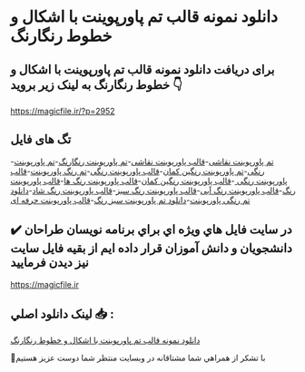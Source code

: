 # دانلود نمونه قالب تم پاورپوینت با اشکال و خطوط رنگارنگ

## برای دریافت دانلود نمونه قالب تم پاورپوینت با اشکال و خطوط رنگارنگ به لینک زیر بروید 👇

https://magicfile.ir/?p=2952

## تگ های فایل

-[تم پاورپوینت نقاشی](https://magicfile.ir/product/%d9%86%d9%85%d9%88%d9%86%d9%87-%d9%82%d8%a7%d9%84%d8%a8-%d8%aa%d9%85-%d9%be%d8%a7%d9%88%d8%b1%d9%be%d9%88%db%8c%d9%86%d8%aa%d8%a8%d8%a7-%d8%a7%d8%b4%da%a9%d8%a7%d9%84-%d9%88-%d8%ae%d8%b7%d9%88%d8%b7-%d8%b1%d9%86%da%af%d8%a7%d8%b1%d9%86%da%af/)-[قالب پاورپوینت نقاشی](https://magicfile.ir/product/%d9%86%d9%85%d9%88%d9%86%d9%87-%d9%82%d8%a7%d9%84%d8%a8-%d8%aa%d9%85-%d9%be%d8%a7%d9%88%d8%b1%d9%be%d9%88%db%8c%d9%86%d8%aa%d8%a8%d8%a7-%d8%a7%d8%b4%da%a9%d8%a7%d9%84-%d9%88-%d8%ae%d8%b7%d9%88%d8%b7-%d8%b1%d9%86%da%af%d8%a7%d8%b1%d9%86%da%af/)-[تم پاورپوینت رنگارنگ](https://magicfile.ir/product/%d9%86%d9%85%d9%88%d9%86%d9%87-%d9%82%d8%a7%d9%84%d8%a8-%d8%aa%d9%85-%d9%be%d8%a7%d9%88%d8%b1%d9%be%d9%88%db%8c%d9%86%d8%aa%d8%a8%d8%a7-%d8%a7%d8%b4%da%a9%d8%a7%d9%84-%d9%88-%d8%ae%d8%b7%d9%88%d8%b7-%d8%b1%d9%86%da%af%d8%a7%d8%b1%d9%86%da%af/)-[تم پاورپوینت رنگی](https://magicfile.ir/product/%d9%86%d9%85%d9%88%d9%86%d9%87-%d9%82%d8%a7%d9%84%d8%a8-%d8%aa%d9%85-%d9%be%d8%a7%d9%88%d8%b1%d9%be%d9%88%db%8c%d9%86%d8%aa%d8%a8%d8%a7-%d8%a7%d8%b4%da%a9%d8%a7%d9%84-%d9%88-%d8%ae%d8%b7%d9%88%d8%b7-%d8%b1%d9%86%da%af%d8%a7%d8%b1%d9%86%da%af/)-[تم پاورپوینت رنگین کمان](https://magicfile.ir/product/%d9%86%d9%85%d9%88%d9%86%d9%87-%d9%82%d8%a7%d9%84%d8%a8-%d8%aa%d9%85-%d9%be%d8%a7%d9%88%d8%b1%d9%be%d9%88%db%8c%d9%86%d8%aa%d8%a8%d8%a7-%d8%a7%d8%b4%da%a9%d8%a7%d9%84-%d9%88-%d8%ae%d8%b7%d9%88%d8%b7-%d8%b1%d9%86%da%af%d8%a7%d8%b1%d9%86%da%af/)-[قالب پاورپوینت رنگی](https://magicfile.ir/product/%d9%86%d9%85%d9%88%d9%86%d9%87-%d9%82%d8%a7%d9%84%d8%a8-%d8%aa%d9%85-%d9%be%d8%a7%d9%88%d8%b1%d9%be%d9%88%db%8c%d9%86%d8%aa%d8%a8%d8%a7-%d8%a7%d8%b4%da%a9%d8%a7%d9%84-%d9%88-%d8%ae%d8%b7%d9%88%d8%b7-%d8%b1%d9%86%da%af%d8%a7%d8%b1%d9%86%da%af/)-[تم رنگ پاورپوینت](https://magicfile.ir/product/%d9%86%d9%85%d9%88%d9%86%d9%87-%d9%82%d8%a7%d9%84%d8%a8-%d8%aa%d9%85-%d9%be%d8%a7%d9%88%d8%b1%d9%be%d9%88%db%8c%d9%86%d8%aa%d8%a8%d8%a7-%d8%a7%d8%b4%da%a9%d8%a7%d9%84-%d9%88-%d8%ae%d8%b7%d9%88%d8%b7-%d8%b1%d9%86%da%af%d8%a7%d8%b1%d9%86%da%af/)-[قالب پاورپوینت رنگی ](https://magicfile.ir/product/%d9%86%d9%85%d9%88%d9%86%d9%87-%d9%82%d8%a7%d9%84%d8%a8-%d8%aa%d9%85-%d9%be%d8%a7%d9%88%d8%b1%d9%be%d9%88%db%8c%d9%86%d8%aa%d8%a8%d8%a7-%d8%a7%d8%b4%da%a9%d8%a7%d9%84-%d9%88-%d8%ae%d8%b7%d9%88%d8%b7-%d8%b1%d9%86%da%af%d8%a7%d8%b1%d9%86%da%af/)-[قالب پاورپوینت رنگین کمان](https://magicfile.ir/product/%d9%86%d9%85%d9%88%d9%86%d9%87-%d9%82%d8%a7%d9%84%d8%a8-%d8%aa%d9%85-%d9%be%d8%a7%d9%88%d8%b1%d9%be%d9%88%db%8c%d9%86%d8%aa%d8%a8%d8%a7-%d8%a7%d8%b4%da%a9%d8%a7%d9%84-%d9%88-%d8%ae%d8%b7%d9%88%d8%b7-%d8%b1%d9%86%da%af%d8%a7%d8%b1%d9%86%da%af/)-[قالب پاورپوینت رنگ ها](https://magicfile.ir/product/%d9%86%d9%85%d9%88%d9%86%d9%87-%d9%82%d8%a7%d9%84%d8%a8-%d8%aa%d9%85-%d9%be%d8%a7%d9%88%d8%b1%d9%be%d9%88%db%8c%d9%86%d8%aa%d8%a8%d8%a7-%d8%a7%d8%b4%da%a9%d8%a7%d9%84-%d9%88-%d8%ae%d8%b7%d9%88%d8%b7-%d8%b1%d9%86%da%af%d8%a7%d8%b1%d9%86%da%af/)-[قالب پاورپوینت رنگ](https://magicfile.ir/product/%d9%86%d9%85%d9%88%d9%86%d9%87-%d9%82%d8%a7%d9%84%d8%a8-%d8%aa%d9%85-%d9%be%d8%a7%d9%88%d8%b1%d9%be%d9%88%db%8c%d9%86%d8%aa%d8%a8%d8%a7-%d8%a7%d8%b4%da%a9%d8%a7%d9%84-%d9%88-%d8%ae%d8%b7%d9%88%d8%b7-%d8%b1%d9%86%da%af%d8%a7%d8%b1%d9%86%da%af/)-[قالب پاورپوینت رنگ آبی](https://magicfile.ir/product/%d9%86%d9%85%d9%88%d9%86%d9%87-%d9%82%d8%a7%d9%84%d8%a8-%d8%aa%d9%85-%d9%be%d8%a7%d9%88%d8%b1%d9%be%d9%88%db%8c%d9%86%d8%aa%d8%a8%d8%a7-%d8%a7%d8%b4%da%a9%d8%a7%d9%84-%d9%88-%d8%ae%d8%b7%d9%88%d8%b7-%d8%b1%d9%86%da%af%d8%a7%d8%b1%d9%86%da%af/)-[قالب پاورپوینت رنگ سبز](https://magicfile.ir/product/%d9%86%d9%85%d9%88%d9%86%d9%87-%d9%82%d8%a7%d9%84%d8%a8-%d8%aa%d9%85-%d9%be%d8%a7%d9%88%d8%b1%d9%be%d9%88%db%8c%d9%86%d8%aa%d8%a8%d8%a7-%d8%a7%d8%b4%da%a9%d8%a7%d9%84-%d9%88-%d8%ae%d8%b7%d9%88%d8%b7-%d8%b1%d9%86%da%af%d8%a7%d8%b1%d9%86%da%af/)-[قالب پاورپوینت رنگ شاد](https://magicfile.ir/product/%d9%86%d9%85%d9%88%d9%86%d9%87-%d9%82%d8%a7%d9%84%d8%a8-%d8%aa%d9%85-%d9%be%d8%a7%d9%88%d8%b1%d9%be%d9%88%db%8c%d9%86%d8%aa%d8%a8%d8%a7-%d8%a7%d8%b4%da%a9%d8%a7%d9%84-%d9%88-%d8%ae%d8%b7%d9%88%d8%b7-%d8%b1%d9%86%da%af%d8%a7%d8%b1%d9%86%da%af/)-[دانلود تم رنگی پاورپوینت](https://magicfile.ir/product/%d9%86%d9%85%d9%88%d9%86%d9%87-%d9%82%d8%a7%d9%84%d8%a8-%d8%aa%d9%85-%d9%be%d8%a7%d9%88%d8%b1%d9%be%d9%88%db%8c%d9%86%d8%aa%d8%a8%d8%a7-%d8%a7%d8%b4%da%a9%d8%a7%d9%84-%d9%88-%d8%ae%d8%b7%d9%88%d8%b7-%d8%b1%d9%86%da%af%d8%a7%d8%b1%d9%86%da%af/)-[دانلود تم پاورپوینت سبز رنگ](https://magicfile.ir/product/%d9%86%d9%85%d9%88%d9%86%d9%87-%d9%82%d8%a7%d9%84%d8%a8-%d8%aa%d9%85-%d9%be%d8%a7%d9%88%d8%b1%d9%be%d9%88%db%8c%d9%86%d8%aa%d8%a8%d8%a7-%d8%a7%d8%b4%da%a9%d8%a7%d9%84-%d9%88-%d8%ae%d8%b7%d9%88%d8%b7-%d8%b1%d9%86%da%af%d8%a7%d8%b1%d9%86%da%af/)-[قالب پاورپوینت حرفه ای](https://magicfile.ir/product/%d9%86%d9%85%d9%88%d9%86%d9%87-%d9%82%d8%a7%d9%84%d8%a8-%d8%aa%d9%85-%d9%be%d8%a7%d9%88%d8%b1%d9%be%d9%88%db%8c%d9%86%d8%aa%d8%a8%d8%a7-%d8%a7%d8%b4%da%a9%d8%a7%d9%84-%d9%88-%d8%ae%d8%b7%d9%88%d8%b7-%d8%b1%d9%86%da%af%d8%a7%d8%b1%d9%86%da%af/)

## ✔️ در سايت فايل هاي ويژه اي براي برنامه نويسان طراحان دانشجويان و دانش آموزان قرار داده ايم از بقيه فايل سايت نيز ديدن فرماييد

https://magicfile.ir


## لينک دانلود اصلي 📥 :

[دانلود نمونه قالب تم پاورپوینت با اشکال و خطوط رنگارنگ](https://magicfile.ir/product/%d9%86%d9%85%d9%88%d9%86%d9%87-%d9%82%d8%a7%d9%84%d8%a8-%d8%aa%d9%85-%d9%be%d8%a7%d9%88%d8%b1%d9%be%d9%88%db%8c%d9%86%d8%aa%d8%a8%d8%a7-%d8%a7%d8%b4%da%a9%d8%a7%d9%84-%d9%88-%d8%ae%d8%b7%d9%88%d8%b7-%d8%b1%d9%86%da%af%d8%a7%d8%b1%d9%86%da%af/) 


🙏با تشکر از همراهي شما مشتاقانه در وبسایت منتظر شما دوست عزیز هستیم

